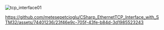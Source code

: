 ![tcp_interface01](https://github.com/metesepetcioglu/CSharp_EthernetTCP_Interface_with_STM32/assets/74401236/6240213d-e2b1-4d7b-8aeb-c8e817ff920f)







https://github.com/metesepetcioglu/CSharp_EthernetTCP_Interface_with_STM32/assets/74401236/23f46e9c-705f-43fe-b84d-3d1985523243

